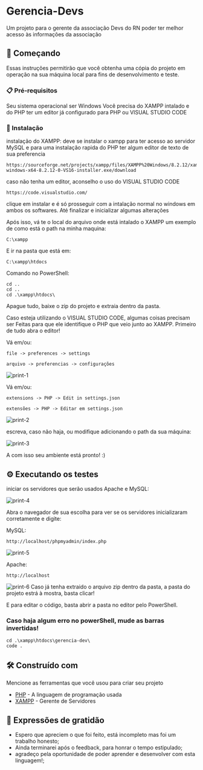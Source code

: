 # Gerencia-Devs

Um projeto para o gerente da associação Devs do RN poder ter melhor acesso às informações da associação

## 🚀 Começando

Essas instruções permitirão que você obtenha uma cópia do projeto em operação na sua máquina local para fins de desenvolvimento e teste.

### 📋 Pré-requisitos

Seu sistema operacional ser Windows
Você precisa do XAMPP intalado e do PHP
ter um editor já configurado para PHP ou VISUAL STUDIO CODE

### 🔧 Instalação

instalação do XAMPP:
    deve se instalar o xampp para ter acesso ao servidor
    MySQL e para uma instalação rapida do PHP
    ter algum editor de texto de sua preferencia

```
https://sourceforge.net/projects/xampp/files/XAMPP%20Windows/8.2.12/xampp-windows-x64-8.2.12-0-VS16-installer.exe/download
```
caso não tenha um editor, aconselho o uso do VISUAL STUDIO CODE
```
https://code.visualstudio.com/
```
clique em instalar e é só prosseguir com a intalação normal no windows em ambos os softwares.
Até finalizar e inicializar algumas alterações

Após isso, vá te o local do arquivo onde está intalado o XAMPP 
um exemplo de como está o path na minha maquina:
```
C:\xampp
```
E ir na pasta que está em:
```
C:\xampp\htdocs
```
Comando no PowerShell:
```
cd ..
cd ..
cd .\xampp\htdocs\
```
Apague tudo, baixe o zip do projeto e extraia dentro da pasta.

Caso esteja utilizando o VISUAL STUDIO CODE, algumas coisas precisam ser
Feitas para que ele identifique o PHP que veio junto ao XAMPP.
Primeiro de tudo abra o editor!

Vá em/ou:
```
file -> preferences -> settings
```
```
arquivo -> preferencias -> configurações
```
<img src="/img/guide-1.png" alt="print-1">

Vá em/ou:
```
extensions -> PHP -> Edit in settings.json
```
```
extensões -> PHP -> Editar em settings.json
```
<img src="/img/guide-2.png" alt="print-2">

escreva, caso não haja, ou modifique adicionando o path da sua máquina:

<img src="/img/guide-3.png" alt="print-3">

A com isso seu ambiente está pronto! :)

## ⚙️ Executando os testes

iniciar os servidores que serão usados Apache e MySQL:

<img src="/img/guide-4.png" alt="print-4">

Abra o navegador de sua escolha para ver se os servidores inicializaram corretamente e digite:

MySQL:

```
http://localhost/phpmyadmin/index.php
```
<img src="/img/guide-5.png" alt="print-5">

Apache:
```
http://localhost
```
<img src="/img/guide-6.png" alt="print-6">
Caso já tenha extraido o arquivo zip dentro da pasta, a pasta do projeto estrá à mostra, basta clicar!

E para editar o código, basta abrir a pasta no editor pelo PowerShell.
### Caso haja algum erro no powerShell, mude as barras invertidas!
```
cd .\xampp\htdocs\gerencia-dev\
code .
```

## 🛠️ Construído com

Mencione as ferramentas que você usou para criar seu projeto

* [PHP](https://www.php.net/manual/en/index.php) - A linguagem de programação usada
* [XAMPP](https://www.apachefriends.org/docs/) - Gerente de Servidores

## 🎁 Expressões de gratidão

* Espero que apreciem o que foi feito, está incompleto mas foi um trabalho honesto;
* Ainda terminarei após o feedback, para honrar o tempo estipulado;
* agradeço pela oportunidade de poder aprender e desenvolver com esta linguagem!;
